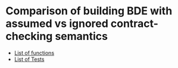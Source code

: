 # Comparison of building BDE with assumed vs ignored contract-checking semantics

* [List of functions](fxs)
* [List of Tests](test-drivers)
